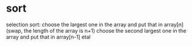 # sort
selection sort:
choose the largest one in the array and put that in array[n](swap, the length of the array is n+1)
choose the second largest one in the array and put that in array[n-1]
etal
